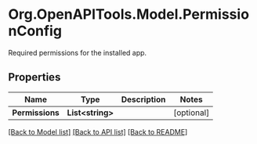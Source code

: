 # Org.OpenAPITools.Model.PermissionConfig
Required permissions for the installed app.
## Properties

Name | Type | Description | Notes
------------ | ------------- | ------------- | -------------
**Permissions** | **List&lt;string&gt;** |  | [optional] 

[[Back to Model list]](../README.md#documentation-for-models) [[Back to API list]](../README.md#documentation-for-api-endpoints) [[Back to README]](../README.md)

